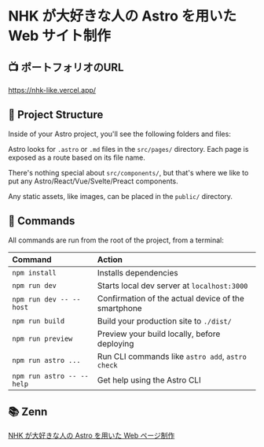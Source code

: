 # NHK が大好きな人の Astro を用いた Web サイト制作

## 📺 ポートフォリオのURL

https://nhk-like.vercel.app/

## 🚀 Project Structure

Inside of your Astro project, you'll see the following folders and files:

Astro looks for `.astro` or `.md` files in the `src/pages/` directory. Each page is exposed as a route based on its file name.

There's nothing special about `src/components/`, but that's where we like to put any Astro/React/Vue/Svelte/Preact components.

Any static assets, like images, can be placed in the `public/` directory.

## 🧞 Commands

All commands are run from the root of the project, from a terminal:

| Command                   | Action                                              |
| :------------------------ | :-------------------------------------------------- |
| `npm install`             | Installs dependencies                               |
| `npm run dev`             | Starts local dev server at `localhost:3000`         |
| `npm run dev -- --host`   | Confirmation of the actual device of the smartphone |
| `npm run build`           | Build your production site to `./dist/`             |
| `npm run preview`         | Preview your build locally, before deploying        |
| `npm run astro ...`       | Run CLI commands like `astro add`, `astro check`    |
| `npm run astro -- --help` | Get help using the Astro CLI                        |

## 📚 Zenn

[NHK が大好きな人の Astro を用いた Web ページ制作](https://zenn.dev/arsaga/articles/c880a0678bf5d2)
